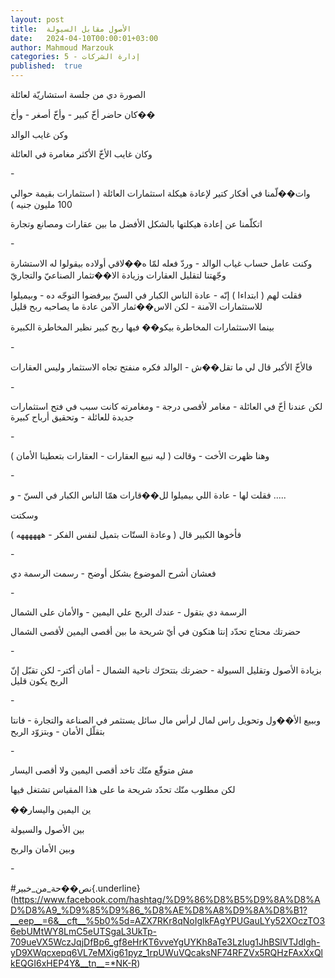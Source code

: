 ```yaml
---
layout: post
title:  الأصول مقابل السيولة
date:   2024-04-10T00:00:01+03:00
author: Mahmoud Marzouk
categories: 5 - إدارة الشركات
published:  true
---
```

الصورة دي من جلسة استشاريّة لعائلة

كان حاضر أخّ كبير - وأخّ أصغر - وأخ��

وكن غايب الوالد

وكان غايب الأخّ الأكثر مغامرة في العائلة

\-

وات��لّمنا في أفكار كتير لإعادة هيكلة استثمارات العائلة ( استثمارات بقيمة
حوالي 100 مليون جنيه )

اتكلّمنا عن إعادة هيكلتها بالشكل الأفضل ما بين عقارات ومصانع
وتجارة

\-

وكنت عامل حساب غياب الوالد - وردّ فعله لمّا ه��لاقي أولاده بيقولوا له
الاستشارة وجّهتنا لتقليل العقارات وزيادة الا��تثمار الصناعيّ
والتجاريّ

فقلت لهم ( ابتداءا ) إنّه - عادة الناس الكبار في السنّ بيرفضوا التوجّه
ده - وبيميلوا للاستثمارات الآمنة - لكن الاس��ثمار الآمن عادة ما يصاحبه
ربح قليل

بينما الاستثمارات المخاطرة بيكو�� فيها ربح كبير نظير المخاطرة
الكبيرة

\-

فالأخّ الأكبر قال لي ما تقل��ش - الوالد فكره منفتح تجاه الاستثمار وليس
العقارات

\-

لكن عندنا أخّ في العائلة - مغامر لأقصى درجة - ومغامرته كانت سبب في فتح
استثمارات جديدة للعائلة - وتحقيق أرباح كبيرة

\-

وهنا ظهرت الأخت - وقالت ( ليه نبيع العقارات - العقارات بتعطينا
الأمان )

\-

فقلت لها - عادة اللي بيميلوا لل��قارات همّا الناس الكبار في السنّ -
و \.....

وسكتت

فأخوها الكبير قال ( وعادة الستّات بتميل لنفس الفكر - ههههههه
)

\-

فعشان أشرح الموضوع بشكل أوضح - رسمت الرسمة دي

\-

الرسمة دي بتقول - عندك الربح علي اليمين - والأمان على
الشمال

حضرتك محتاج تحدّد إنتا هتكون في أيّ شريحة ما بين أقصى اليمين لأقصى
الشمال

\-

بزيادة الأصول وتقليل السيولة - حضرتك بتتحرّك ناحية الشمال - أمان أكتر-
لكن تقبّل إنّ الربح يكون قليل

\-

وببيع الأ��ول وتحويل راس لمال لرأس مال سائل يستثمر في الصناعة والتجارة -
فانتا بتقلّل الأمان - وبتزوّد الربح

\-

مش متوقّع منّك تاخد أقصى اليمين ولا أقصى اليسار

لكن مطلوب منّك تحدّد شريحة ما على هذا المقياس تشتغل فيها

��ين اليمين واليسار

بين الأصول والسيولة

وبين الأمان والربح

\-

\#نص��حة_من_خبير{.underline}(https://www.facebook.com/hashtag/%D9%86%D8%B5%D9%8A%D8%AD%D8%A9_%D9%85%D9%86_%D8%AE%D8%A8%D9%8A%D8%B1?__eep__=6&__cft__%5b0%5d=AZX7RKr8qNoIglkFAgYPUGauLYy52XOczTO36ebUMtWY8LmC5eUTSgaL3UkTp-709ueVX5WczJqjDfBp6_gf8eHrKT6vveYgUYKh8aTe3LzIug1JhBSlVTJdlgh-yD9XWqcxepq6VL7eMXig61pyz_1rpUWuVQcaksNF74RFZVx5RQHzFAxXxQlkEQGI6xHEP4Y&__tn__=*NK-R)
